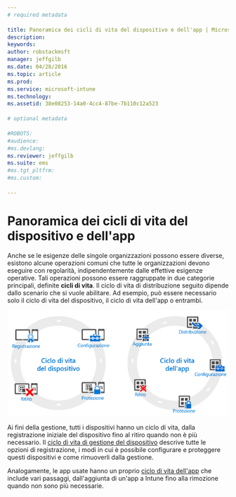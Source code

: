```yaml
---
# required metadata

title: Panoramica dei cicli di vita del dispositivo e dell'app | Microsoft Intune
description:
keywords:
author: robstackmsft
manager: jeffgilb
ms.date: 04/28/2016
ms.topic: article
ms.prod:
ms.service: microsoft-intune
ms.technology:
ms.assetid: 38e08253-14a0-4cc4-87be-7b110c12a523

# optional metadata

#ROBOTS:
#audience:
#ms.devlang:
ms.reviewer: jeffgilb
ms.suite: ems
#ms.tgt_pltfrm:
#ms.custom:

---
```


# Panoramica dei cicli di vita del dispositivo e dell'app

Anche se le esigenze delle singole organizzazioni possono essere diverse, esistono alcune operazioni comuni che tutte le organizzazioni devono eseguire con regolarità, indipendentemente dalle effettive esigenze operative. Tali operazioni possono essere raggruppate in due categorie principali, definite **cicli di vita**. Il ciclo di vita di distribuzione seguito dipende dallo scenario che si vuole abilitare. Ad esempio, può essere necessario solo il ciclo di vita del dispositivo, il ciclo di vita dell'app o entrambi.

![Ciclo di vita MDM e dell'app](./media/device-app-lifecycle.png "mobile device and app lifecycles")

Ai fini della gestione, tutti i dispositivi hanno un ciclo di vita, dalla registrazione iniziale del dispositivo fino al ritiro quando non è più necessario. Il [ciclo di vita di gestione del dispositivo](overview-of-device-lifecycle-in-microsoft-intune.md) descrive tutte le opzioni di registrazione, i modi in cui è possibile configurare e proteggere questi dispositivi e come rimuoverli dalla gestione.

Analogamente, le app usate hanno un proprio [ciclo di vita dell'app](overview-of-app-lifecycle-in-microsoft-intune.md) che include vari passaggi, dall'aggiunta di un'app a Intune fino alla rimozione quando non sono più necessarie.


<!--HONumber=May16_HO2-->


